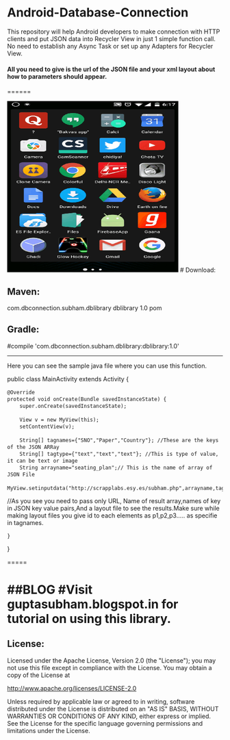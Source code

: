 # Android-Database-Connection
This repository will help Android developers to make connection with HTTP clients and put JSON data into Recycler View in just 1 simple function call. No need to establish any Async Task or set up any Adapters for Recycler View.
#### All you need to give is the url of the JSON file and your xml layout about how to parameters should appear.

======


<img src="https://github.com/subhamG98/view-pager-library/blob/master/ScreenRecorder_Exported_20160905182113.gif" width="400" height="400">
# Download:

## Maven:
<dependency>
  <groupId>com.dbconnection.subham.dblibrary</groupId>
  <artifactId>dblibrary</artifactId>
  <version>1.0</version>
  <type>pom</type>
</dependency>

## Gradle:

#compile 'com.dbconnection.subham.dblibrary:dblibrary:1.0'


---


Here you can see the sample java file where you can use this function.


public class MainActivity extends Activity {

    @Override
    protected void onCreate(Bundle savedInstanceState) {
        super.onCreate(savedInstanceState);

        View v = new MyView(this);
        setContentView(v);

        String[] tagnames={"SNO","Paper","Country"}; //These are the keys of the JSON ARRay
        String[] tagtype={"text","text","text"}; //This is type of value, it can be text or image
        String arrayname="seating_plan";// This is the name of array of JSON File
         MyView.setinputdata("http://scrapplabs.esy.es/subham.php",arrayname,tagnames,tagtype,R.layout.list_card_view);

//As you see you need to pass only URL, Name of result array,names of key in JSON key value pairs,And a layout file to see the results.Make sure while making layout files you give id to each elements as p1,p2,p3..... as specifie in tagnames.


    }

}

=====

##BLOG
#Visit guptasubham.blogspot.in for tutorial on using this library.
====
## License:


Licensed under the Apache License, Version 2.0 (the "License");
you may not use this file except in compliance with the License.
You may obtain a copy of the License at

   http://www.apache.org/licenses/LICENSE-2.0

Unless required by applicable law or agreed to in writing, software
distributed under the License is distributed on an "AS IS" BASIS,
WITHOUT WARRANTIES OR CONDITIONS OF ANY KIND, either express or implied.
See the License for the specific language governing permissions and
limitations under the License.
